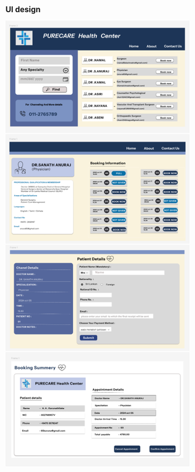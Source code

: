 ## UI design
![Home page](./1.png)
![Home page](./2.png)
![Home page](./3.png)
![Home page](./4.png)



